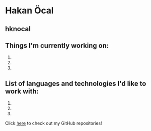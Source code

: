 # Hakan Öcal
## hknocal
## Things I'm currently working on:
1.
2.
3.
## List of languages and technologies I'd like to work with:
1.
2.
3.

Click [here](https://github.com/hknocal) to check out my GitHub repositories!
